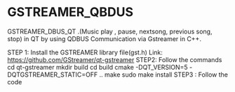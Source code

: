 # GSTREAMER_QBDUS
GSTREAMER_DBUS_QT .(Music play , pause, nextsong, previous song, stop) in QT by using QDBUS Communication via Gstreamer in C++.

STEP 1: Install the GSTREAMER library file(gst.h)
   Link:  https://github.com/GStreamer/qt-gstreamer
STEP2: Follow the commands
cd qt-gstreamer
mkdir build
cd build
cmake -DQT_VERSION=5 -DQTGSTREAMER_STATIC=OFF ..
make
sudo make install
STEP3 : Follow the code

   
